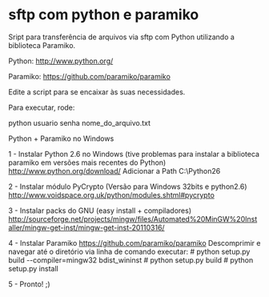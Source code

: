 sftp com python e paramiko
===========

Sript para transferência de arquivos via sftp com Python utilizando a biblioteca Paramiko.


Python: http://www.python.org/

Paramiko: https://github.com/paramiko/paramiko

Edite a script para se encaixar às suas necessidades.

Para executar, rode:

python usuario senha nome_do_arquivo.txt


Python + Paramiko no Windows

1 - Instalar Python 2.6 no Windows (tive problemas para instalar a biblioteca paramiko em versões mais recentes do Python)
  http://www.python.org/download/
	Adicionar a Path C:\Python26
  
2 - Instalar módulo PyCrypto (Versão para Windows 32bits e python2.6)
	http://www.voidspace.org.uk/python/modules.shtml#pycrypto
  
3 - Instalar packs do GNU (easy install + compiladores)
	http://sourceforge.net/projects/mingw/files/Automated%20MinGW%20Installer/mingw-get-inst/mingw-get-inst-20110316/
  
4 - Instalar Paramiko
	https://github.com/paramiko/paramiko
	Descomprimir e navegar até o diretório via linha de comando
	executar:
	# python setup.py build --compiler=mingw32 bdist_wininst
	# python  setup.py build
	# python setup.py install
  
5 - Pronto! ;)
